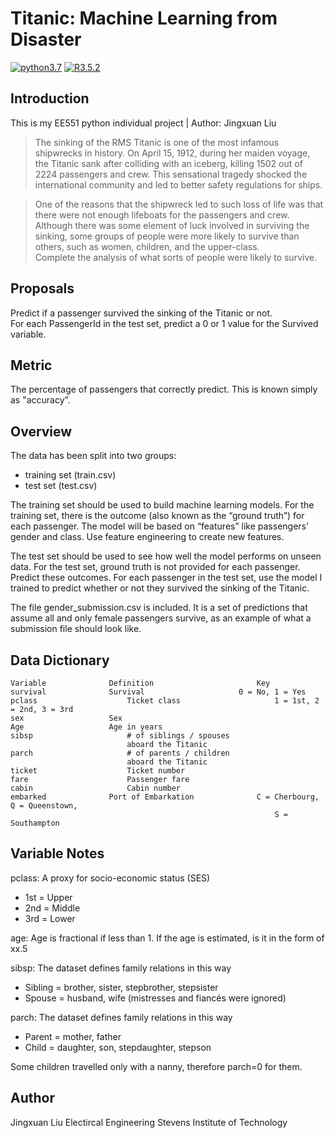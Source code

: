 Titanic: Machine Learning from Disaster
====
[![python3.7](https://img.shields.io/badge/python-3.7-blue.svg)](https://www.python.org/downloads/windows/)
[![R3.5.2](https://img.shields.io/badge/R-3.5.2-red.svg)](https://mirrors.tuna.tsinghua.edu.cn/CRAN/)

Introduction
----
This is my EE551 python individual project | Author: Jingxuan Liu<br>
>The sinking of the RMS Titanic is one of the most infamous shipwrecks in history.  On April 15, 1912, during her maiden voyage, the Titanic sank after colliding with an iceberg, killing 1502 out of 2224 passengers and crew. This sensational tragedy shocked the international community and led to better safety regulations for ships.<br>

>One of the reasons that the shipwreck led to such loss of life was that there were not enough lifeboats for the passengers and crew. Although there was some element of luck involved in surviving the sinking, some groups of people were more likely to survive than others, such as women, children, and the upper-class.<br>
> Complete the analysis of what sorts of people were likely to survive.

Proposals
---
Predict if a passenger survived the sinking of the Titanic or not. <br>
For each PassengerId in the test set, predict a 0 or 1 value for the Survived variable.<br>

Metric
---
The percentage of passengers that correctly predict. This is known simply as "accuracy”.<br>

Overview
---
The data has been split into two groups:<br>
* training set (train.csv)<br>
* test set (test.csv)<br>

The training set should be used to build machine learning models. For the training set, there is the outcome (also known as the “ground truth”) for each passenger. The model will be based on “features” like passengers’ gender and class. Use feature engineering to create new features.<br>

The test set should be used to see how well the model performs on unseen data. For the test set, ground truth is not provided for each passenger. Predict these outcomes. For each passenger in the test set, use the model I trained to predict whether or not they survived the sinking of the Titanic.<br>

The file gender_submission.csv is included. It is a set of predictions that assume all and only female passengers survive, as an example of what a submission file should look like.<br>

Data Dictionary
---
    Variable	          Definition	                   Key
    survival	          Survival	                   0 = No, 1 = Yes
    pclass	                  Ticket class	                   1 = 1st, 2 = 2nd, 3 = 3rd
    sex	                  Sex	
    Age	                  Age in years	
    sibsp	                  # of siblings / spouses 
                              aboard the Titanic	
    parch	                  # of parents / children 
                              aboard the Titanic	
    ticket	                  Ticket number	
    fare	                  Passenger fare	
    cabin	                  Cabin number	
    embarked	          Port of Embarkation	           C = Cherbourg, Q = Queenstown, 
                                                               S = Southampton

Variable Notes
----
pclass: A proxy for socio-economic status (SES)<br>
* 1st = Upper
* 2nd = Middle
* 3rd = Lower

age: Age is fractional if less than 1. If the age is estimated, is it in the form of xx.5<br>

sibsp: The dataset defines family relations in this way<br>
* Sibling = brother, sister, stepbrother, stepsister<br>
* Spouse = husband, wife (mistresses and fiancés were ignored)<br>

parch: The dataset defines family relations in this way<br>
* Parent = mother, father<br>
* Child = daughter, son, stepdaughter, stepson<br>

Some children travelled only with a nanny, therefore parch=0 for them.

Author
---
Jingxuan Liu
Electircal Engineering
Stevens Institute of Technology



